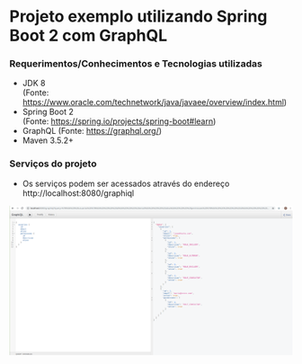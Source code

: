 # Projeto exemplo utilizando Spring Boot 2 com GraphQL

### Requerimentos/Conhecimentos e Tecnologias utilizadas
* JDK 8   
   (Fonte: https://www.oracle.com/technetwork/java/javaee/overview/index.html)
* Spring Boot 2   
   (Fonte: https://spring.io/projects/spring-boot#learn)
* GraphQL
    (Fonte: https://graphql.org/)
* Maven 3.5.2+

### Serviços do projeto
* Os serviços podem ser acessados através do endereço http://localhost:8080/graphiql


![alt text](https://github.com/paulonill/exemplo-spring-boot-graphql/blob/master/imagens/imagem1.png?raw=true)